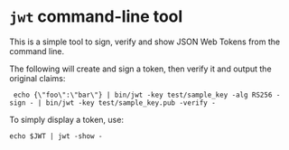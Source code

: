`jwt` command-line tool
=======================

This is a simple tool to sign, verify and show JSON Web Tokens from
the command line.

The following will create and sign a token, then verify it and output the original claims:

     echo {\"foo\":\"bar\"} | bin/jwt -key test/sample_key -alg RS256 -sign - | bin/jwt -key test/sample_key.pub -verify -

To simply display a token, use:

    echo $JWT | jwt -show -

